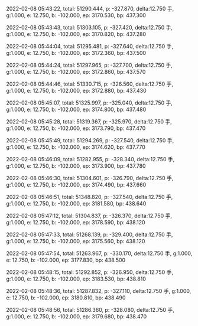 2022-02-08 05:43:22, total: 51290.444, p: -327.870, delta:12.750 手, g:1.000, e: 12.750, b: -102.000, ep: 3170.530, bp: 437.300

2022-02-08 05:43:43, total: 51303.105, p: -327.420, delta:12.750 手, g:1.000, e: 12.750, b: -102.000, ep: 3170.820, bp: 437.280

2022-02-08 05:44:04, total: 51295.481, p: -327.640, delta:12.750 手, g:1.000, e: 12.750, b: -102.000, ep: 3172.360, bp: 437.500

2022-02-08 05:44:24, total: 51297.965, p: -327.700, delta:12.750 手, g:1.000, e: 12.750, b: -102.000, ep: 3172.860, bp: 437.570

2022-02-08 05:44:46, total: 51330.715, p: -326.560, delta:12.750 手, g:1.000, e: 12.750, b: -102.000, ep: 3172.880, bp: 437.430

2022-02-08 05:45:07, total: 51325.997, p: -325.040, delta:12.750 手, g:1.000, e: 12.750, b: -102.000, ep: 3174.800, bp: 437.480

2022-02-08 05:45:28, total: 51319.367, p: -325.970, delta:12.750 手, g:1.000, e: 12.750, b: -102.000, ep: 3173.790, bp: 437.470

2022-02-08 05:45:49, total: 51294.269, p: -327.540, delta:12.750 手, g:1.000, e: 12.750, b: -102.000, ep: 3174.620, bp: 437.770

2022-02-08 05:46:09, total: 51282.955, p: -328.340, delta:12.750 手, g:1.000, e: 12.750, b: -102.000, ep: 3173.900, bp: 437.780

2022-02-08 05:46:30, total: 51304.601, p: -326.790, delta:12.750 手, g:1.000, e: 12.750, b: -102.000, ep: 3174.490, bp: 437.660

2022-02-08 05:46:51, total: 51348.820, p: -327.540, delta:12.750 手, g:1.000, e: 12.750, b: -102.000, ep: 3181.580, bp: 438.640

2022-02-08 05:47:12, total: 51304.837, p: -326.370, delta:12.750 手, g:1.000, e: 12.750, b: -102.000, ep: 3178.590, bp: 438.120

2022-02-08 05:47:33, total: 51268.139, p: -329.400, delta:12.750 手, g:1.000, e: 12.750, b: -102.000, ep: 3175.560, bp: 438.120

2022-02-08 05:47:54, total: 51263.967, p: -330.170, delta:12.750 手, g:1.000, e: 12.750, b: -102.000, ep: 3177.830, bp: 438.500

2022-02-08 05:48:15, total: 51292.852, p: -326.950, delta:12.750 手, g:1.000, e: 12.750, b: -102.000, ep: 3183.530, bp: 438.810

2022-02-08 05:48:36, total: 51287.832, p: -327.110, delta:12.750 手, g:1.000, e: 12.750, b: -102.000, ep: 3180.810, bp: 438.490

2022-02-08 05:48:56, total: 51286.360, p: -328.080, delta:12.750 手, g:1.000, e: 12.750, b: -102.000, ep: 3179.680, bp: 438.470